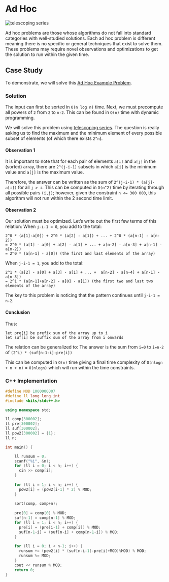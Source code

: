 # Ad Hoc
 
![telescoping series](http://calculus.nipissingu.ca/tutorials/finiteseriesgifs/telescoping_sums.gif)

Ad hoc problems are those whose algorithms do not fall into standard categories with well-studied solutions. Each ad hoc problem is different meaning there is no specific or general techniques that exist to solve them. These problems may require novel observations and optimizations to get the solution to run within the given time.

## Case Study
 
To demonstrate, we will solve this [Ad Hoc Example Problem](http://codeforces.com/contest/810/problem/C).

### Solution

The input can first be sorted in `O(n log n)` time.
Next, we must precompute all powers of `2` from `2` to `n-2`. This can be found in `O(n)` time with dynamic programming.
 
We will solve this problem using [telescoping series](https://www.khanacademy.org/math/calculus-home/series-calc/series-basics-challenge/v/telescoping-series). The question is really asking us to find the maximum and the minimum element of every possible subset of elements (of which there exists `2^n`). 

#### Observation 1
It is important to note that for each pair of elements `a[i]` and `a[j]` in the (sorted) array, there are `2^(j-i-1)` subsets in which `a[i]` is the minimum value and `a[j]` is the maximum value.

Therefore, the answer can be written as the sum of `2^(j-i-1) * (a[j]-a[i])` for all `j > i`.
This can be computed in `O(n^2)` time by iterating through all possible pairs `(i,j)`; however, given the constraint `n <= 300 000`, this algorithm will not run within the 2 second time limit.

#### Observation 2

Our solution must be optimized. Let’s write out the first few terms of this relation:
When `j-i-1 = 0`, you add to the total:
```
2^0 * (a[1]-a[0]) + 2^0 * (a[2] - a[1]) + ... + 2^0 * (a[n-1] - a[n-2])
= 2^0 * (a[1] - a[0] + a[2] - a[1] + ... + a[n-2] - a[n-3] + a[n-1] - a[n-2])
= 2^0 * (a[n-1] - a[0]) (the first and last elements of the array)
```
 
When `j-i-1 = 1`, you add to the total:
```
2^1 * (a[2] - a[0] + a[3] - a[1] + ... +  a[n-2] - a[n-4] + a[n-1] - a[n-3])
= 2^1 * (a[n-1]+a[n-2] - a[0] - a[1]) (the first two and last two elements of the array)
```
 
The key to this problem is noticing that the pattern continues until `j-i-1 = n-2`.

#### Conclusion

Thus:
```
let pre[i] be prefix sum of the array up to i
let suf[i] be suffix sum of the array from i onwards
```

The relation can be generalized to:
The answer is the sum from `i=0` to `i=n-2` of `(2^i) * (suf[n-1-i]-pre[i])`
 
This can be computed in `O(n)` time giving a final time complexity of `O(nlogn + n + n)` = `O(nlogn)` which will run within the time constraints.

### C++ Implementation
```cpp
#define MOD 1000000007
#define ll long long int
#include <bits/stdc++.h>

using namespace std;

ll comp[300002];
ll pre[300002];
ll suf[300002];
ll pow2[300002] = {1};
ll n;

int main() {

	ll runsum = 0;
    scanf("%i", &n);
    for (ll i = 0; i < n; i++) {
      cin >> comp[i];
    }
  
    for (ll i = 1; i < n; i++) {
      pow2[i] = (pow2[i-1] * 2) % MOD;
    }
  
    sort(comp, comp+n);
  
    pre[0] = comp[0] % MOD;
    suf[n-1] = comp[n-1] % MOD;
    for (ll i = 1; i < n; i++) {
      pre[i] = (pre[i-1] + comp[i]) % MOD;
      suf[n-1-i] = (suf[n-i] + comp[n-1-i]) % MOD;
    }
  
    for (ll i = 0; i < n-1; i++) {
      runsum += (pow2[i] * (suf[n-i-1]-pre[i]+MOD)%MOD) % MOD;
      runsum %= MOD;
    }
    cout << runsum % MOD;
    return 0;
}
```